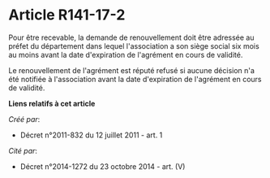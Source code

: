 # Article R141-17-2

Pour être recevable, la demande de renouvellement doit être adressée au préfet du département dans lequel l'association a son
siège social six mois au moins avant la date d'expiration de l'agrément en cours de validité.

Le renouvellement de l'agrément est réputé refusé si aucune décision n'a été notifiée à l'association avant la date
d'expiration de l'agrément en cours de validité.

**Liens relatifs à cet article**

_Créé par_:

  - Décret n°2011-832 du 12 juillet 2011 - art. 1

_Cité par_:

  - Décret n°2014-1272 du 23 octobre 2014 - art. (V)
